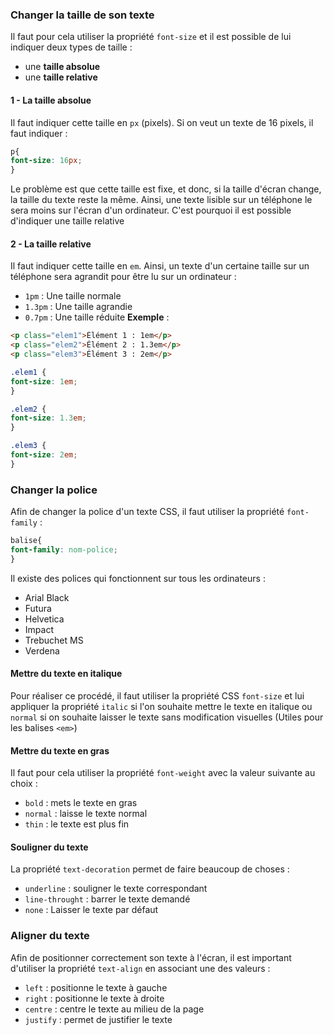 ### Changer la taille de son texte
Il faut pour cela utiliser la propriété `font-size` et il est possible de lui indiquer deux types de taille :
- une **taille absolue**
- une **taille relative**

#### 1 - La taille absolue
Il faut indiquer cette taille en `px` (pixels). Si on veut un texte de 16 pixels, il faut indiquer :
```css
p{
font-size: 16px;
}
```
Le problème est que cette taille est fixe, et donc, si la taille d'écran change, la taille du texte reste la même. Ainsi, une texte lisible sur un téléphone le sera moins sur l'écran d'un ordinateur. C'est pourquoi il est possible d'indiquer une taille relative

#### 2 - La taille relative
Il faut indiquer cette taille en `em`. Ainsi, un texte d'un certaine taille sur un téléphone sera agrandit pour être lu sur un ordinateur :
- `1pm` : Une taille normale
- `1.3pm` : Une taille agrandie
- `0.7pm` : Une taille réduite
**Exemple** :
```html
<p class="elem1">Élément 1 : 1em</p>
<p class="elem2">Élément 2 : 1.3em</p>
<p class="elem3">Élément 3 : 2em</p>
```

```css
.elem1 {
font-size: 1em;
}

.elem2 {
font-size: 1.3em;
}

.elem3 {
font-size: 2em;
}
```

### Changer la police
Afin de changer la police d'un texte CSS, il faut utiliser la propriété `font-family` :
```css
balise{
font-family: nom-police;
}
```
Il existe des polices qui fonctionnent sur tous les ordinateurs :
- Arial Black
- Futura
- Helvetica
- Impact
- Trebuchet MS
- Verdena

#### Mettre du texte en italique
Pour réaliser ce procédé, il faut utiliser la propriété CSS `font-size` et lui appliquer la propriété `italic` si l'on souhaite mettre le texte en italique ou `normal` si on souhaite laisser le texte sans modification visuelles (Utiles pour les balises `<em>`)

#### Mettre du texte en gras
Il faut pour cela utiliser la propriété `font-weight` avec la valeur suivante au choix :
- `bold` : mets le texte en gras
- `normal` : laisse le texte normal
- `thin` : le texte est plus fin

#### Souligner du texte
La propriété `text-decoration` permet de faire beaucoup de choses :
- `underline` : souligner le texte correspondant
- `line-throught` : barrer le texte demandé
- `none` : Laisser le texte par défaut

### Aligner du texte
Afin de positionner correctement son texte à l'écran, il est important d'utiliser la propriété `text-align` en associant une des valeurs :
- `left` : positionne le texte à gauche
- `right` : positionne le texte à droite
- `centre` : centre le texte au milieu de la page
- `justify` : permet de justifier le texte
